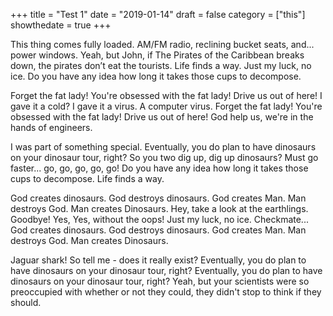 +++
 title = "Test 1"
 date = "2019-01-14"
 draft = false
 category = ["this"]
 showthedate = true
+++

This thing comes fully loaded. AM/FM radio, reclining bucket seats, and... power windows. Yeah, but John, if The Pirates of the Caribbean breaks down, the pirates don’t eat the tourists. Life finds a way. Just my luck, no ice. Do you have any idea how long it takes those cups to decompose.

Forget the fat lady! You're obsessed with the fat lady! Drive us out of here! I gave it a cold? I gave it a virus. A computer virus. Forget the fat lady! You're obsessed with the fat lady! Drive us out of here! God help us, we're in the hands of engineers.

I was part of something special. Eventually, you do plan to have dinosaurs on your dinosaur tour, right? So you two dig up, dig up dinosaurs? Must go faster... go, go, go, go, go! Do you have any idea how long it takes those cups to decompose. Life finds a way.

God creates dinosaurs. God destroys dinosaurs. God creates Man. Man destroys God. Man creates Dinosaurs. Hey, take a look at the earthlings. Goodbye! Yes, Yes, without the oops! Just my luck, no ice. Checkmate... God creates dinosaurs. God destroys dinosaurs. God creates Man. Man destroys God. Man creates Dinosaurs.

Jaguar shark! So tell me - does it really exist? Eventually, you do plan to have dinosaurs on your dinosaur tour, right? Eventually, you do plan to have dinosaurs on your dinosaur tour, right? Yeah, but your scientists were so preoccupied with whether or not they could, they didn't stop to think if they should.